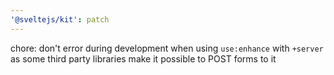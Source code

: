 ```yaml
---
'@sveltejs/kit': patch
---
```


chore: don't error during development when using `use:enhance` with `+server` as some third party libraries make it possible to POST forms to it
